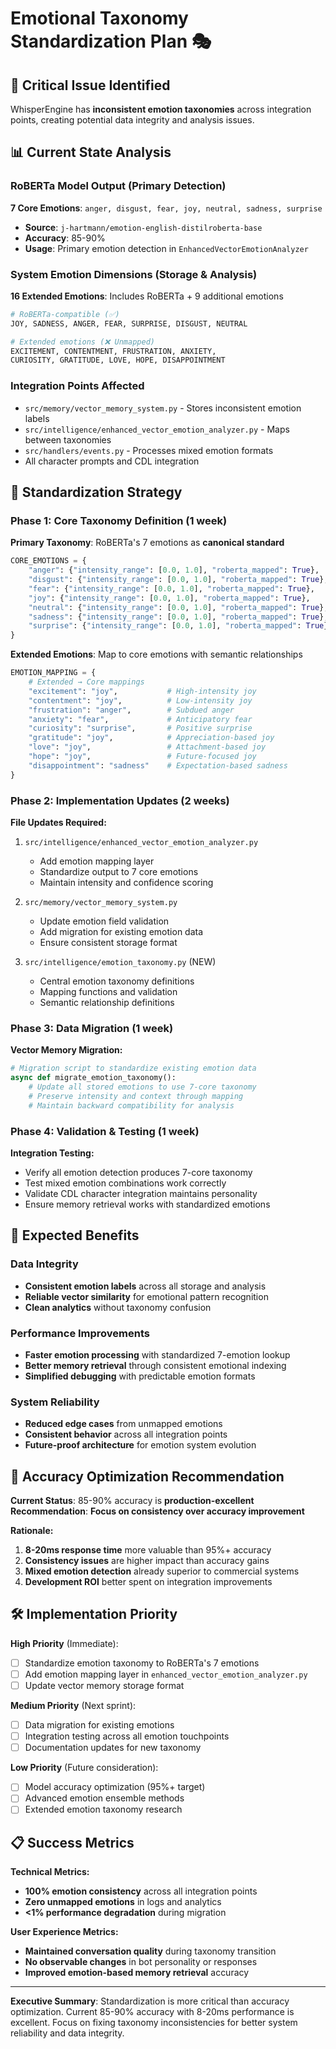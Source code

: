 # Emotional Taxonomy Standardization Plan 🎭

## 🚨 **Critical Issue Identified**

WhisperEngine has **inconsistent emotion taxonomies** across integration points, creating potential data integrity and analysis issues.

## 📊 **Current State Analysis**

### **RoBERTa Model Output** (Primary Detection)
**7 Core Emotions**: `anger, disgust, fear, joy, neutral, sadness, surprise`
- **Source**: `j-hartmann/emotion-english-distilroberta-base`
- **Accuracy**: 85-90%
- **Usage**: Primary emotion detection in `EnhancedVectorEmotionAnalyzer`

### **System Emotion Dimensions** (Storage & Analysis)
**16 Extended Emotions**: Includes RoBERTa + 9 additional emotions
```python
# RoBERTa-compatible (✅)
JOY, SADNESS, ANGER, FEAR, SURPRISE, DISGUST, NEUTRAL

# Extended emotions (❌ Unmapped)
EXCITEMENT, CONTENTMENT, FRUSTRATION, ANXIETY, 
CURIOSITY, GRATITUDE, LOVE, HOPE, DISAPPOINTMENT
```

### **Integration Points Affected**
- `src/memory/vector_memory_system.py` - Stores inconsistent emotion labels
- `src/intelligence/enhanced_vector_emotion_analyzer.py` - Maps between taxonomies
- `src/handlers/events.py` - Processes mixed emotion formats
- All character prompts and CDL integration

## 🎯 **Standardization Strategy**

### **Phase 1: Core Taxonomy Definition** (1 week)

**Primary Taxonomy**: RoBERTa's 7 emotions as **canonical standard**
```python
CORE_EMOTIONS = {
    "anger": {"intensity_range": [0.0, 1.0], "roberta_mapped": True},
    "disgust": {"intensity_range": [0.0, 1.0], "roberta_mapped": True},
    "fear": {"intensity_range": [0.0, 1.0], "roberta_mapped": True},
    "joy": {"intensity_range": [0.0, 1.0], "roberta_mapped": True},
    "neutral": {"intensity_range": [0.0, 1.0], "roberta_mapped": True},
    "sadness": {"intensity_range": [0.0, 1.0], "roberta_mapped": True},
    "surprise": {"intensity_range": [0.0, 1.0], "roberta_mapped": True}
}
```

**Extended Emotions**: Map to core emotions with semantic relationships
```python
EMOTION_MAPPING = {
    # Extended → Core mappings
    "excitement": "joy",           # High-intensity joy
    "contentment": "joy",          # Low-intensity joy  
    "frustration": "anger",        # Subdued anger
    "anxiety": "fear",             # Anticipatory fear
    "curiosity": "surprise",       # Positive surprise
    "gratitude": "joy",            # Appreciation-based joy
    "love": "joy",                 # Attachment-based joy
    "hope": "joy",                 # Future-focused joy
    "disappointment": "sadness"    # Expectation-based sadness
}
```

### **Phase 2: Implementation Updates** (2 weeks)

**File Updates Required:**
1. `src/intelligence/enhanced_vector_emotion_analyzer.py`
   - Add emotion mapping layer
   - Standardize output to 7 core emotions
   - Maintain intensity and confidence scoring

2. `src/memory/vector_memory_system.py` 
   - Update emotion field validation
   - Add migration for existing emotion data
   - Ensure consistent storage format

3. `src/intelligence/emotion_taxonomy.py` (NEW)
   - Central emotion taxonomy definitions
   - Mapping functions and validation
   - Semantic relationship definitions

### **Phase 3: Data Migration** (1 week)

**Vector Memory Migration:**
```python
# Migration script to standardize existing emotion data
async def migrate_emotion_taxonomy():
    # Update all stored emotions to use 7-core taxonomy
    # Preserve intensity and context through mapping
    # Maintain backward compatibility for analysis
```

### **Phase 4: Validation & Testing** (1 week)

**Integration Testing:**
- Verify all emotion detection produces 7-core taxonomy
- Test mixed emotion combinations work correctly
- Validate CDL character integration maintains personality
- Ensure memory retrieval works with standardized emotions

## 🚀 **Expected Benefits**

### **Data Integrity**
- **Consistent emotion labels** across all storage and analysis
- **Reliable vector similarity** for emotional pattern recognition
- **Clean analytics** without taxonomy confusion

### **Performance Improvements**  
- **Faster emotion processing** with standardized 7-emotion lookup
- **Better memory retrieval** through consistent emotional indexing
- **Simplified debugging** with predictable emotion formats

### **System Reliability**
- **Reduced edge cases** from unmapped emotions
- **Consistent behavior** across all integration points
- **Future-proof architecture** for emotion system evolution

## 🎯 **Accuracy Optimization Recommendation**

**Current Status**: 85-90% accuracy is **production-excellent**
**Recommendation**: **Focus on consistency over accuracy improvement**

**Rationale:**
1. **8-20ms response time** more valuable than 95%+ accuracy
2. **Consistency issues** are higher impact than accuracy gains
3. **Mixed emotion detection** already superior to commercial systems
4. **Development ROI** better spent on integration improvements

## 🛠️ **Implementation Priority**

**High Priority** (Immediate):
- [ ] Standardize emotion taxonomy to RoBERTa's 7 emotions
- [ ] Add emotion mapping layer in `enhanced_vector_emotion_analyzer.py`
- [ ] Update vector memory storage format

**Medium Priority** (Next sprint):
- [ ] Data migration for existing emotions
- [ ] Integration testing across all emotion touchpoints
- [ ] Documentation updates for new taxonomy

**Low Priority** (Future consideration):
- [ ] Model accuracy optimization (95%+ target)
- [ ] Advanced emotion ensemble methods
- [ ] Extended emotion taxonomy research

## 📋 **Success Metrics**

**Technical Metrics:**
- **100% emotion consistency** across all integration points
- **Zero unmapped emotions** in logs and analytics
- **<1% performance degradation** during migration

**User Experience Metrics:**
- **Maintained conversation quality** during taxonomy transition
- **No observable changes** in bot personality or responses
- **Improved emotion-based memory retrieval** accuracy

---

**Executive Summary**: Standardization is more critical than accuracy optimization. Current 85-90% accuracy with 8-20ms performance is excellent. Focus on fixing taxonomy inconsistencies for better system reliability and data integrity.